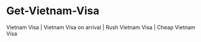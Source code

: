 Get-Vietnam-Visa
================

Vietnam Visa | Vietnam Visa on arrival | Rush Vietnam Visa | Cheap Vietnam Visa